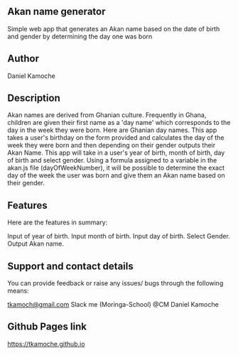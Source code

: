 ## Akan name generator
Simple web app that generates an Akan name based on the date
of birth and gender by determining the day one was born
## Author
Daniel Kamoche
## Description
Akan names are derived from Ghanian culture. Frequently in Ghana, children are given their first name as a 'day name' which corresponds to the day in the week they were born. Here are Ghanian day names. This app takes a user's birthday on the form provided and calculates the day of the week they were born and then depending on their gender outputs their Akan Name. This app will take in a user's year of birth, month of birth, day of birth and select gender. Using a formula assigned to a variable in the akan.js file (dayOfWeekNumber), it will be possible to determine the exact day of the week the user was born and give them an Akan name based on their gender.
## Features
Here are the features in summary:

Input of year of birth.
Input month of birth.
Input day of birth.
Select Gender.
Output Akan name.

## Support and contact details
You can provide feedback or raise any issues/ bugs through the following means:

tkamoch@gmail.com
Slack me (Moringa-School) @CM Daniel Kamoche
## Github Pages link

https://tkamoche.github.io
